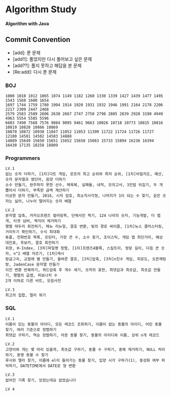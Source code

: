 # Algorithm Study 
**Algorithm with Java** 

## Commit Convention

- [add]: 푼 문제
- [add!!]: 풀었지만 다시 풀어보고 싶은 문제
- [add??]: 풀지 못하고 해답을 본 문제
- [Re:add]: 다시 푼 문제    

### BOJ
    1000 1010 1012 1065 1074 1149 1182 1260 1330 1339 1427 1439 1477 1495 1543 1568 1600 1654 
    1697 1744 1759 1780 1904 1914 1920 1931 1932 1946 1991 2164 2178 2206 2217 2309 2447 2468 
    2579 2583 2589 2606 2630 2667 2747 2750 2798 2805 2839 2920 3190 4949 4963 5554 5585 5596 
    6603 7490 7568 7576 9084 9095 9461 9663 10026 10718 10773 10815 10816 10819 10828 10866 10869 
    10870 10872 10930 11047 11052 11053 11399 11722 11724 11726 11727 12100 14501 14502 14503 14888 
    14889 15649 15650 15651 15652 15658 15663 15733 15894 16236 16394 16430 17135 18258 18809

### Programmers
    LV.1
    없는 숫자 더하기, [1차]다트 게임, 로또의 최고 순위와 최저 순위, [1차]비밀지도, 예산, 숫자 문자열과 영단어, 음양 더하기 
    소수 만들기, 완주하지 못한 선수, 체육복, 실패율, 내적, 모의고사, 3진법 뒤집기, 두 개 뽑아서 더하기, 부족한 금액 계산하기
    이상한 문자 만들기, 2016, 시저 암호, 최소직사각형, 나머지가 1이 되는 수 찾기, 같은 숫자는 싫어, 나누어 떨어지는 숫자 배열  
    
    LV.2
    문자열 압축, 카카오프렌즈 컬러링북, 단체사진 찍기, 124 나라의 숫자, 기능개발, 더 맵게, 타겟 넘버, 짝지어 제거하기 
    행렬 테두리 회전하기, 메뉴 리뉴얼, 괄호 변환, 빛의 경로 싸이클, [1차]뉴스 클러스터링, 거리두기 확인하기, 수식 최대화 
    튜플, 전화번호 목록, 프린터, 가장 큰 수, 소수 찾기, 조이스틱, 게임 맵 최단거리, 예상 대진표, 후보키, 괄호 회전하기 
    위장, H-Index, [3차]파일명 정렬, [1차]프렌즈4블록, 스킬트리, 방문 길이, 다음 큰 숫자, n^2 배열 자르기, [1차]캐시
    방금그곡, 교점에 별 만들기, 올바른 괄호, [3치]압축, [3차]n진수 게임, 피로도, 오픈채팅방, JadenCase 문자열 만들기
    이진 변환 반복하기, 쿼드압축 후 개수 세기, 숫자의 표현, 최댓값과 최솟값, 최솟값 만들기, 행렬의 곱셈, 피보나치 수
    2개 이하로 다른 비트, 모음사전 

    LV.3   
    최고의 집합, 멀리 뛰기 

### SQL
    LV.1   
    이름이 있는 동물의 아이디, 모든 레코드 조회하기, 이름이 없는 동물의 아이디, 어린 동물 찾기, 여러 기준으로 정렬하기
    최댓값 구하기, 역순 정렬하기, 아픈 동물 찾기, 동물의 아이디와 이름, 상위 n개 레코드

    LV.2   
    고양이와 개는 몇 마리 있을까, 최솟값 구하기, 동물 수 구하기, 중복 제거하기, NULL 처리하기, 동명 동물 수 찾기
    루시와 엘라 찾기, 이름에 el이 들어가는 동물 찾기, 입양 시각 구하기(1), 중성화 여부 파악하기, DATETIME에서 DATE로 형 변환 

    LV.3    
    없어진 기록 찾기, 있었는데요 없었습니다 

    LV 4 

